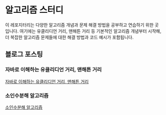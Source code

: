 # 알고리즘 스터디

이 레포지터리는 다양한 알고리즘 개념과 문제 해결 방법을 공부하고 연습하기 위한 곳입니다. 여기에는 유클리디언 거리, 맨해튼 거리 등 기본적인 알고리즘 개념부터 시작해, 더 복잡한 알고리즘 문제들에 대한 해결 방법과 코드 예시가 포함됩니다.

## 블로그 포스팅

### 자바로 이해하는 유클리디언 거리, 맨해튼 거리
[자바로 이해하는 유클리디언 거리, 맨해튼 거리](https://blog.naver.com/buzz7811/223270835968)

### 소인수분해 알고리즘
[소인수분해 알고리즘](https://blog.naver.com/buzz7811/223070259296)
